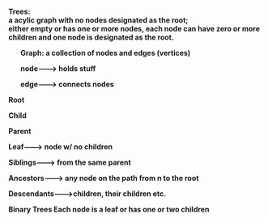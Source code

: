 <html>
<br><b>Trees:<br>a acylic graph with no nodes designated as the root;
<br>either empty or has one or more nodes, each node can have zero or more children and one node is designated as the root.
<ul> <b>Graph:</b> a collection of nodes and edges (vertices)</ul> 
<ul> node---> holds stuff</ul>
<ul> edge---> connects nodes</ul>

Root

Child 

Parent

Leaf---> node w/ no children

Siblings---> from the same parent

Ancestors---> any node on the path from n to the root

Descendants--->children, their children etc.

<b>Binary Trees</b> Each node is a leaf or has one or two children

</html>
